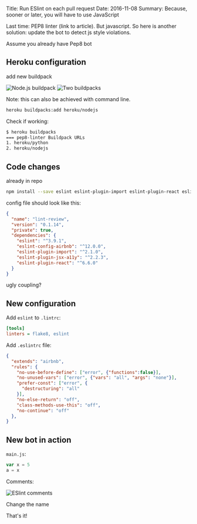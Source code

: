 Title: Run ESlint on each pull request
Date: 2016-11-08
Summary: Because, sooner or later, you will have to use JavaScript

Last time: PEP8 linter (link to article). But javascript. So here is another solution: update the bot to detect js style violations.

Assume you already have Pep8 bot

## Heroku configuration

add new buildpack

![Node.js buildpack]({filename}/images/eslint-bot-nodejs-buildpack.png)
![Two buildpacks]({filename}/images/eslint-bot-double-buildpack.png)

Note: this can also be achieved with command line.

```sh
heroku buildpacks:add heroku/nodejs
```

Check if working:

```sh
$ heroku buildpacks
=== pep8-linter Buildpack URLs
1. heroku/python
2. heroku/nodejs
```

## Code changes

already in repo

```sh
npm install --save eslint eslint-plugin-import eslint-plugin-react eslint-plugin-jsx-a11y eslint-config-airbnb
```

config file should look like this:

```json
{
  "name": "lint-review",
  "version": "0.1.14",
  "private": true,
  "dependencies": {
    "eslint": "^3.9.1",
    "eslint-config-airbnb": "^12.0.0",
    "eslint-plugin-import": "^2.1.0",
    "eslint-plugin-jsx-a11y": "^2.2.3",
    "eslint-plugin-react": "^6.6.0"
  }
}
```

ugly coupling?

## New configuration

Add `eslint` to `.lintrc`:

```ini
[tools]
linters = flake8, eslint
```

Add `.eslintrc` file:

```json
{
  "extends": "airbnb",
  "rules": {
    "no-use-before-define": ["error", {"functions":false}],
    "no-unused-vars": ["error", {"vars": "all", "args": "none"}],
    "prefer-const": ["error", {
      "destructuring": "all"
    }],
    "no-else-return": "off",
    "class-methods-use-this": "off",
    "no-continue": "off"
  },
}
```

## New bot in action

`main.js`:

```js
var x = 5
a = x
```

Comments:

![ESlint comments]({filename}/images/eslint-bot-comments.png)

Change the name

That's it!
